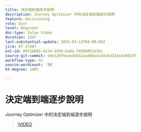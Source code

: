 ```yaml
---
title: 決定端到端逐步說明
description: Journey Optimizer 中的決定端到端逐步說明
feature: Decisioning
role: User
level: Beginner
doc-type: Value Video
duration: 1547
last-substantial-update: 2025-03-13T00:00:00Z
jira: KT-17487
exl-id: 8651b86b-4c54-4549-ba0e-7450b051b3bc
source-git-commit: e9e120f6eee45bb2aa466a4cd4c64332e4380197
workflow-type: ht
source-wordcount: '20'
ht-degree: 100%

---
```


# 決定端到端逐步說明

Journey Optimizer 中的決定端到端逐步說明

>[!VIDEO](https://video.tv.adobe.com/v/3451100/?learn=on&enablevpops)
